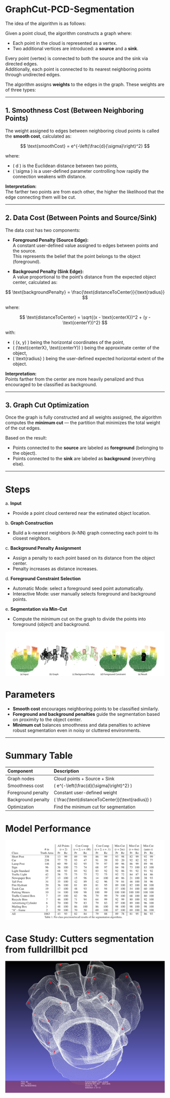 # GraphCut-PCD-Segmentation

The idea of the algorithm is as follows:

Given a point cloud, the algorithm constructs a graph where:
- Each point in the cloud is represented as a vertex.
- Two additional vertices are introduced: a **source** and a **sink**.

Every point (vertex) is connected to both the source and the sink via directed edges.  
Additionally, each point is connected to its nearest neighboring points through undirected edges.

The algorithm assigns **weights** to the edges in the graph. These weights are of three types:

---

## 1. Smoothness Cost (Between Neighboring Points)

The weight assigned to edges between neighboring cloud points is called the **smooth cost**, calculated as:

$$
\text{smoothCost} = e^{-\left(\frac{d}{\sigma}\right)^2}
$$

where:
- \( d \) is the Euclidean distance between two points,
- \( \sigma \) is a user-defined parameter controlling how rapidly the connection weakens with distance.

**Interpretation:**  
The farther two points are from each other, the higher the likelihood that the edge connecting them will be cut.

---

## 2. Data Cost (Between Points and Source/Sink)

The data cost has two components:

- **Foreground Penalty (Source Edge):**  
  A constant user-defined value assigned to edges between points and the source.  
  This represents the belief that the point belongs to the object (foreground).

- **Background Penalty (Sink Edge):**  
  A value proportional to the point’s distance from the expected object center, calculated as:

$$
\text{backgroundPenalty} = \frac{\text{distanceToCenter}}{\text{radius}}
$$

where:

$$
\text{distanceToCenter} = \sqrt{(x - \text{centerX})^2 + (y - \text{centerY})^2}
$$

with:
- \( (x, y) \) being the horizontal coordinates of the point,
- \( (\text{centerX}, \text{centerY}) \) being the approximate center of the object,
- \( \text{radius} \) being the user-defined expected horizontal extent of the object.

**Interpretation:**  
Points farther from the center are more heavily penalized and thus encouraged to be classified as background.

---

## 3. Graph Cut Optimization

Once the graph is fully constructed and all weights assigned, the algorithm computes the **minimum cut** — the partition that minimizes the total weight of the cut edges.

Based on the result:
- Points connected to the **source** are labeled as **foreground** (belonging to the object).
- Points connected to the **sink** are labeled as **background** (everything else).

---

# Steps

a. **Input**  
   - Provide a point cloud centered near the estimated object location.

b. **Graph Construction**  
   - Build a k-nearest neighbors (k-NN) graph connecting each point to its closest neighbors.

c. **Background Penalty Assignment**  
   - Assign a penalty to each point based on its distance from the object center.
   - Penalty increases as distance increases.

d. **Foreground Constraint Selection**  
   - Automatic Mode: select a foreground seed point automatically.
   - Interactive Mode: user manually selects foreground and background points.

e. **Segmentation via Min-Cut**  
   - Compute the minimum cut on the graph to divide the points into foreground (object) and background.

![](Images/steps.png)


# Parameters

- **Smooth cost** encourages neighboring points to be classified similarly.
- **Foreground and background penalties** guide the segmentation based on proximity to the object center.
- **Minimum cut** balances smoothness and data penalties to achieve robust segmentation even in noisy or cluttered environments.

---

# Summary Table

| Component | Description |
|:---|:---|
| Graph nodes | Cloud points + Source + Sink |
| Smoothness cost | \( e^{-\left(\frac{d}{\sigma}\right)^2} \) |
| Foreground penalty | Constant user-defined weight |
| Background penalty | \( \frac{\text{distanceToCenter}}{\text{radius}} \) |
| Optimization | Find the minimum cut for segmentation |


# Model Performance
![](Images/metrics.png)






# Case Study: Cutters segmentation from fulldrillbit pcd
![](Images/drillbit.png)

